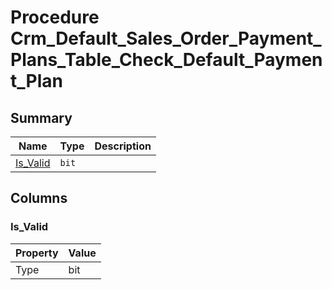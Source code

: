# Procedure Crm_Default_Sales_Order_Payment_Plans_Table_Check_Default_Payment_Plan


## Summary

| Name | Type | Description |
| - | - | --- |
|[Is_Valid](#is_valid)|`bit` ||

## Columns

### Is_Valid

| Property | Value |
| - | - |
|Type|bit|


